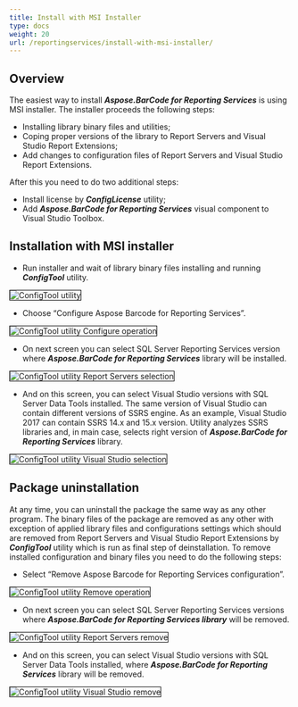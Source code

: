 ```yaml
---
title: Install with MSI Installer
type: docs
weight: 20
url: /reportingservices/install-with-msi-installer/
---
```

## **Overview**

The easiest way to install ***Aspose.BarCode for Reporting Services*** is using MSI installer. The installer proceeds the following steps:
- Installing library binary files and utilities;
- Coping proper versions of the library to Report Servers and Visual Studio Report Extensions;
- Add changes to configuration files of Report Servers and Visual Studio Report Extensions.

After this you need to do two additional steps:
- Install license by ***ConfigLicense*** utility;
- Add ***Aspose.BarCode for Reporting Services*** visual component to Visual Studio Toolbox.

## **Installation with MSI installer**
- Run installer and wait of library binary files installing and running ***ConfigTool*** utility.

<img style="border:1px solid black;" src="installer_config_01.png" alt="ConfigTool utility" />

- Choose “Configure Aspose Barcode for Reporting Services”.

<img style="border:1px solid black;" src="installer_config_02.png" alt="ConfigTool utility Configure operation" />

- On next screen you can select SQL Server Reporting Services version where ***Aspose.BarCode for Reporting Services*** library will be installed.

<img style="border:1px solid black;" src="installer_config_03.png" alt="ConfigTool utility Report Servers selection" />

- And on this screen, you can select Visual Studio versions with SQL Server Data Tools installed.  The same version of Visual Studio can contain different versions of SSRS engine. As an example, Visual Studio 2017 can contain SSRS 14.x and 15.x version. Utility analyzes SSRS libraries and, in main case, selects right version of ***Aspose.BarCode for Reporting Services*** library.

<img style="border:1px solid black;" src="installer_config_04.png" alt="ConfigTool utility Visual Studio selection" />

## **Package uninstallation**
At any time, you can uninstall the package the same way as any other program. The binary files of the package are removed as any other with exception of  applied library files and configurations settings which should are removed from Report Servers and Visual Studio Report Extensions by ***ConfigTool*** utility which is run as final step of deinstallation. To remove installed configuration and binary files you need to do the following steps:
- Select “Remove Aspose Barcode for Reporting Services configuration”.

<img style="border:1px solid black;" src="uninstaller_config_01.png" alt="ConfigTool utility Remove operation" />

- On next screen you can select SQL Server Reporting Services versions where ***Aspose.BarCode for Reporting Services library*** will be removed.

<img style="border:1px solid black;" src="uninstaller_config_02.png" alt="ConfigTool utility Report Servers remove" />

- And on this screen, you can select Visual Studio versions with SQL Server Data Tools installed, where ***Aspose.BarCode for Reporting Services*** library will be removed. 

<img style="border:1px solid black;" src="uninstaller_config_03.png" alt="ConfigTool utility Visual Studio remove" />